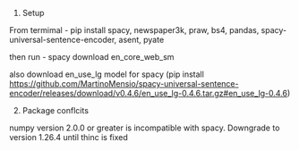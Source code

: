 1. Setup

  From termimal - pip install spacy, newspaper3k, praw, bs4, pandas, spacy-universal-sentence-encoder, asent, pyate

  then run - spacy download en_core_web_sm

  also download en_use_lg model for spacy (pip install https://github.com/MartinoMensio/spacy-universal-sentence-encoder/releases/download/v0.4.6/en_use_lg-0.4.6.tar.gz#en_use_lg-0.4.6)

2. Package conflcits
   
  numpy version 2.0.0 or greater is incompatible with spacy. Downgrade to version 1.26.4 until thinc is fixed

